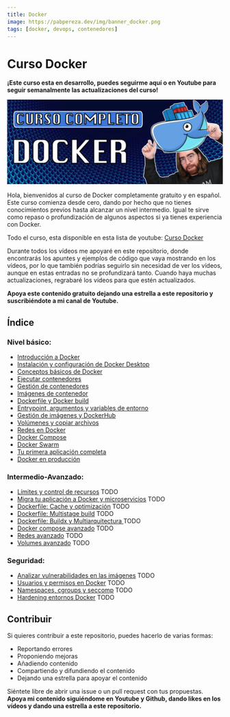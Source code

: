 ```yaml
---
title: Docker
image: https://pabpereza.dev/img/banner_docker.png
tags: [docker, devops, contenedores]
---
```


# Curso Docker

**¡Este curso esta en desarrollo, puedes seguirme aquí o en Youtube para seguir semanalmente las actualizaciones del curso!**

![](img/banner_docker.png)

Hola, bienvenidos al curso de Docker completamente gratuito y en español. Este curso comienza desde cero, dando por hecho que no tienes conocimientos previos hasta alcanzar un nivel intermedio. Igual te sirve como repaso o profundización de algunos aspectos si ya tienes experiencia con Docker.

Todo el curso, esta disponible en esta lista de youtube: [Curso Docker](https://www.youtube.com/playlist?list=PLQhxXeq1oc2n7YnjRhq7qVMzZWtDY7Zz0)

Durante todos los vídeos me apoyaré en este repositorio, donde encontrarás los apuntes y ejemplos de código que vaya mostrando en los vídeos, por lo que también podrías seguirlo sin necesidad de ver los vídeos, aunque en estas entradas no se profundizará tanto. Cuando haya muchas actualizaciones, regrabaré los vídeos para que estén actualizados.

**Apoya este contenido gratuito dejando una estrella a este repositorio y suscribiéndote a mi canal de Youtube.**

## Índice

### Nivel básico:
* [Introducción a Docker](101.Introduccion.md)
* [Instalación y configuración de Docker Desktop](102.Instalacion.md) 
* [Conceptos básicos de Docker](103.Conceptos_basicos.md)
* [Ejecutar contenedores](104.Ejecutar_un_contenedor.md)
* [Gestión de contenedores](105.Gestion_de_contenedores.md) 
* [Imágenes de contenedor](106.Imagenes.md) 
* [Dockerfile y Docker build](107.Dockerfile_dockerbuild.md) 
* [Entrypoint, argumentos y variables de entorno](108.Entrypoint_argumentos_variables_entorno.md)
* [Gestión de imágenes y DockerHub](109.Gestion_imagenes.md) 
* [Volúmenes y copiar archivos](110.Volumenes_y_archivos.md)
* [Redes en Docker](111.Redes.md)
* [Docker Compose](112.Docker_compose.md) 
* [Docker Swarm](113.Docker_swarm.md) 
* [Tu primera aplicación completa](114.Tu_primera_app.md) 
* [Docker en producción](115.Docker_en_produccion.md) 

### Intermedio-Avanzado:
* [Límites y control de recursos](#limites_y_control_de_recursos) TODO
* [Migra tu aplicación a Docker y microservicios](#migra_tu_aplicacion) TODO
* [Dockerfile: Cache y optimización](#dockerfile_cache) TODO
* [Dockerfile: Multistage build](#dockerfile_multistage_build) TODO
* [Dockerfile: Buildx y Multiarquitectura ](#dockerfile_buildkit) TODO
* [Docker compose avanzado](#docker_compose_avanzado) TODO
* [Redes avanzado](#redes_avanzado) TODO
* [Volumes avanzado](#volumes_avanzado) TODO


### Seguridad:
* [Analizar vulnerabilidades en las imágenes](#seguridad-imagenes) TODO
* [Usuarios y permisos en Docker](#usuarios-permisos) TODO
* [Namespaces, cgroups y seccomp](#namespaces-cgroups-seccomp) TODO
* [Hardening entornos Docker](#hardening-docker) TODO


## Contribuir
Si quieres contribuir a este repositorio, puedes hacerlo de varias formas:
* Reportando errores
* Proponiendo mejoras
* Añadiendo contenido 
* Compartiendo y difundiendo el contenido
* Dejando una estrella para apoyar el contenido
  
Siéntete libre de abrir una issue o un pull request con tus propuestas. **Apoya mi contenido siguiéndome en Youtube y Github, dando likes en los vídeos y dando una estrella a este repositorio.**
